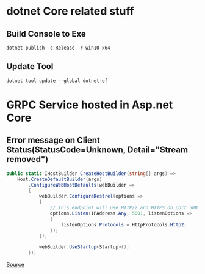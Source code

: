 # dotnet Core related stuff

## Build Console to Exe
```
dotnet publish -c Release -r win10-x64
```

## Update Tool
```
dotnet tool update --global dotnet-ef
```


# GRPC Service hosted in Asp.net Core

## Error message on Client Status(StatusCode=Unknown, Detail="Stream removed")
```csharp
public static IHostBuilder CreateHostBuilder(string[] args) =>
    Host.CreateDefaultBuilder(args)
        .ConfigureWebHostDefaults(webBuilder =>
        {
            webBuilder.ConfigureKestrel(options =>
            {
                // This endpoint will use HTTP/2 and HTTPS on port 5001.
                options.Listen(IPAddress.Any, 5001, listenOptions =>
                {
                    listenOptions.Protocols = HttpProtocols.Http2;
                });
            });

            webBuilder.UseStartup<Startup>();
        });
```
[Source](https://stackoverflow.com/a/57819978)
